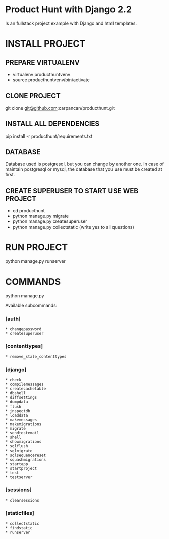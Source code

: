# Product Hunt with Django 2.2

Is an fullstack project example with Django and html templates.

# INSTALL PROJECT

## PREPARE VIRTUALENV
* virtualenv producthuntvenv
* source producthuntvenv/bin/activate

## CLONE PROJECT
git clone git@github.com:carpancan/producthunt.git

## INSTALL ALL DEPENDENCIES
pip install -r producthunt/requirements.txt

## DATABASE
Database used is postgresql, but you can change by another one. In case of maintain postgresql or mysql, the database that you use must be created at first.

## CREATE SUPERUSER TO START USE WEB PROJECT
* cd producthunt
* python manage.py migrate
* python manage.py createsuperuser
* python manage.py collectstatic (write yes to all questions)

# RUN PROJECT
python manage.py runserver

# COMMANDS
python manage.py

Available subcommands:

### [auth]
    * changepassword
    * createsuperuser

### [contenttypes]
    * remove_stale_contenttypes

### [django]
    * check
    * compilemessages
    * createcachetable
    * dbshell
    * diffsettings
    * dumpdata
    * flush
    * inspectdb
    * loaddata
    * makemessages
    * makemigrations
    * migrate
    * sendtestemail
    * shell
    * showmigrations
    * sqlflush
    * sqlmigrate
    * sqlsequencereset
    * squashmigrations
    * startapp
    * startproject
    * test
    * testserver

### [sessions]
    * clearsessions

### [staticfiles]
    * collectstatic
    * findstatic
    * runserver
